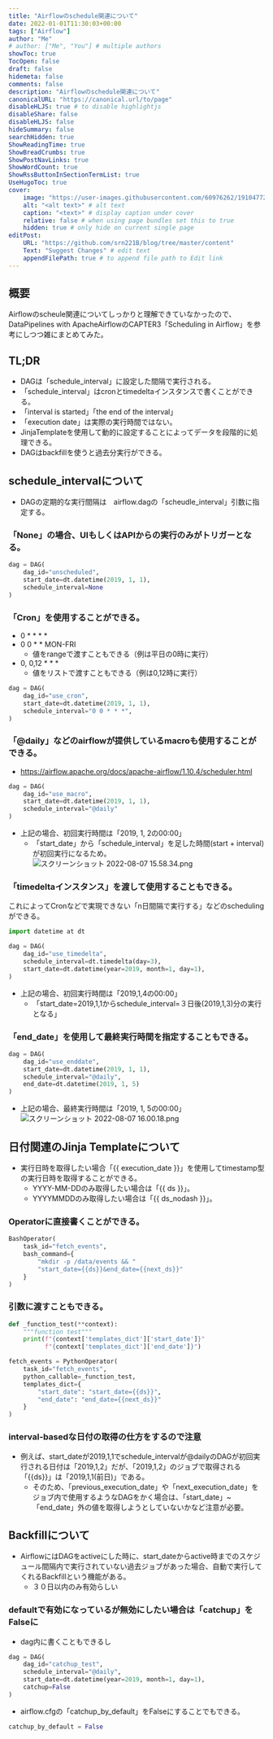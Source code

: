 ```yaml
---
title: "Airflowのschedule関連について"
date: 2022-01-01T11:30:03+00:00
tags: ["Airflow"]
author: "Me"
# author: ["Me", "You"] # multiple authors
showToc: true
TocOpen: false
draft: false
hidemeta: false
comments: false
description: "Airflowのschedule関連について"
canonicalURL: "https://canonical.url/to/page"
disableHLJS: true # to disable highlightjs
disableShare: false
disableHLJS: false
hideSummary: false
searchHidden: true
ShowReadingTime: true
ShowBreadCrumbs: true
ShowPostNavLinks: true
ShowWordCount: true
ShowRssButtonInSectionTermList: true
UseHugoToc: true
cover:
    image: "https://user-images.githubusercontent.com/60976262/191047722-dd7ed9ad-6e00-4b50-8073-24ae9602b8d6.png" # image path/url
    alt: "<alt text>" # alt text
    caption: "<text>" # display caption under cover
    relative: false # when using page bundles set this to true
    hidden: true # only hide on current single page
editPost:
    URL: "https://github.com/srn221B/blog/tree/master/content"
    Text: "Suggest Changes" # edit text
    appendFilePath: true # to append file path to Edit link
---
```


## 概要
Airflowのscheule関連についてしっかりと理解できていなかったので、DataPipelines with ApacheAirflowのCAPTER3「Scheduling in Airflow」を参考にしつつ雑にまとめてみた。

## TL;DR
- DAGは「schedule_interval」に設定した間隔で実行される。
- 「schedule_interval」はcronとtimedeltaインスタンスで書くことができる。
- 「interval is started」「the end of the interval」
- 「execution date」は実際の実行時間ではない。
- JinjaTemplateを使用して動的に設定することによってデータを段階的に処理できる。
- DAGはbackfillを使うと過去分実行ができる。


## schedule_intervalについて
- DAGの定期的な実行間隔は　airflow.dagの「scheudle_interval」引数に指定する。
### 「None」の場合、UIもしくはAPIからの実行のみがトリガーとなる。
```python
dag = DAG(
    dag_id="unscheduled",
    start_date=dt.datetime(2019, 1, 1),
    schedule_interval=None
)
```

### 「Cron」を使用することができる。
- 0 * * * *
- 0 0 * * MON-FRI
    - 値をrangeで渡すこともできる（例は平日の0時に実行）
- 0, 0,12 * * *
    - 値をリストで渡すこともできる（例は0,12時に実行）
```python
dag = DAG(
    dag_id="use_cron",
    start_date=dt.datetime(2019, 1, 1),
    schedule_interval="0 0 * * *",
)
```

### 「@daily」などのairflowが提供しているmacroも使用することができる。
- https://airflow.apache.org/docs/apache-airflow/1.10.4/scheduler.html
```python
dag = DAG(
    dag_id="use_macro",
    start_date=dt.datetime(2019, 1, 1),
    schedule_interval="@daily"
)
```
- 上記の場合、初回実行時間は「2019, 1, 2の00:00」
    - 「start_date」から「schedule_interval」を足した時間(start + interval)が初回実行になるため。
![スクリーンショット 2022-08-07 15.58.34.png](https://qiita-image-store.s3.ap-northeast-1.amazonaws.com/0/289561/cbe483c0-42e4-3dd3-c180-a22a7393be5f.png)


### 「timedeltaインスタンス」を渡して使用することもできる。
これによってCronなどで実現できない「n日間隔で実行する」などのschedulingができる。
```python
import datetime at dt

dag = DAG(
    dag_id="use_timedelta",
    schedule_interval=dt.timedelta(day=3),
    start_date=dt.datetime(year=2019, month=1, day=1),
)
```
- 上記の場合、初回実行時間は「2019,1,4の00:00」
    - 「start_date=2019,1,1からschedule_interval=３日後(2019,1,3)分の実行となる」

### 「end_date」を使用して最終実行時間を指定することもできる。
```python
dag = DAG(
    dag_id="use_enddate",
    start_date=dt.datetime(2019, 1, 1),
    schedule_interval="@daily",
    end_date=dt.datetime(2019, 1, 5)
)
```
- 上記の場合、最終実行時間は「2019, 1, 5の00:00」
![スクリーンショット 2022-08-07 16.00.18.png](https://qiita-image-store.s3.ap-northeast-1.amazonaws.com/0/289561/dd523315-030d-dd1a-233e-004f68861307.png)



## 日付関連のJinja Templateについて
- 実行日時を取得したい場合「{{ execution_date }}」を使用してtimestamp型の実行日時を取得することができる。
    - YYYY-MM-DDのみ取得したい場合は「{{ ds }}」。
    - YYYYMMDDのみ取得したい場合は「{{ ds_nodash }}」。
### Operatorに直接書くことができる。
```python
BashOperator(
    task_id="fetch_events",
    bash_command={
        "mkdir -p /data/events && "
        "start_date={{ds}}&end_date={{next_ds}}"
    }
)
```
### 引数に渡すこともできる。
```python
def _function_test(**context):
    """function test"""
    print(f"{context['templates_dict']['start_date']}"
          f"{context['templates_dict']['end_date']}")

fetch_events = PythonOperator(
    task_id="fetch_events",
    python_callable=_function_test,
    templates_dict={
        "start_date": "start_date={{ds}}",
        "end_date": "end_date={{next_ds}}"
    }
)
```
### interval-basedな日付の取得の仕方をするので注意
- 例えば、start_dateが2019,1,1でschedule_intervalが@dailyのDAGが初回実行される日付は「2019,1,2」だが、「2019,1,2」のジョブで取得される「{{ds}}」は「2019,1,1(前日)」である。
    - そのため、「previous_execution_date」や「next_execution_date」をジョブ内で使用するようなDAGをかく場合は、「start_date」~「end_date」外の値を取得しようとしていないかなど注意が必要。

## Backfillについて
- AirflowにはDAGをactiveにした時に、start_dateからactive時までのスケジュール間隔内で実行されていない過去ジョブがあった場合、自動で実行してくれるBackfillという機能がある。
    - ３０日以内のみ有効らしい
### defaultで有効になっているが無効にしたい場合は「catchup」をFalseに
- dag内に書くこともできるし
```python
dag = DAG(
    dag_id="catchup_test",
    schedule_interval="@daily",
    start_date=dt.datetime(year=2019, month=1, day=1),
    catchup=False
)
```
- airflow.cfgの「catchup_by_default」をFalseにすることでもできる。
```python
catchup_by_default = False
```
